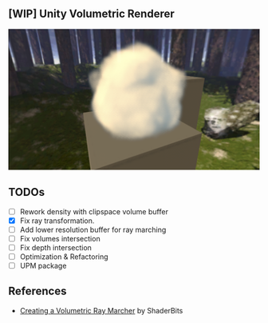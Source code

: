 [WIP] Unity Volumetric Renderer
---

![Screenshot](Screenshots/0.png)

TODOs
---
- [ ] Rework density with clipspace volume buffer
- [x] Fix ray transformation.
- [ ] Add lower resolution buffer for ray marching
- [ ] Fix volumes intersection
- [ ] Fix depth intersection
- [ ] Optimization & Refactoring
- [ ] UPM package

References
---
- [Creating a Volumetric Ray Marcher](https://shaderbits.com/blog/creating-volumetric-ray-marcher) by ShaderBits
